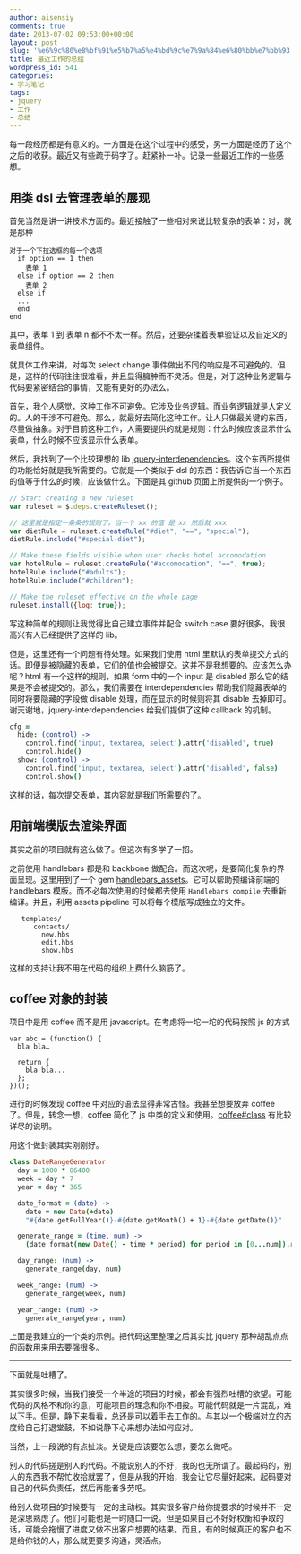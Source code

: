 ```yaml
---
author: aisensiy
comments: true
date: 2013-07-02 09:53:00+00:00
layout: post
slug: '%e6%9c%80%e8%bf%91%e5%b7%a5%e4%bd%9c%e7%9a%84%e6%80%bb%e7%bb%93'
title: 最近工作的总结
wordpress_id: 541
categories:
- 学习笔记
tags:
- jquery
- 工作
- 总结
---
```


每一段经历都是有意义的。一方面是在这个过程中的感受，另一方面是经历了这个之后的收获。最近又有些疏于码字了。赶紧补一补。记录一些最近工作的一些感想。

## 用类 dsl 去管理表单的展现

首先当然是讲一讲技术方面的。最近接触了一些相对来说比较复杂的表单：对，就是那种

```
对于一个下拉选框的每一个选项
  if option == 1 then
    表单 1
  else if option == 2 then
    表单 2
  else if
  ...
  end
end
```

其中，表单 1 到 表单 n 都不不太一样。然后，还要杂揉着表单验证以及自定义的表单组件。

就具体工作来讲，对每次 select change 事件做出不同的响应是不可避免的。但是，这样的代码往往很难看，并且显得臃肿而不灵活。但是，对于这种业务逻辑与代码要紧密结合的事情，又能有更好的办法么。

首先，我个人感觉，这种工作不可避免。它涉及业务逻辑。而业务逻辑就是人定义的。人的干涉不可避免。那么，就最好去简化这种工作。让人只做最关键的东西，尽量做抽象。对于目前这种工作，人需要提供的就是规则：什么时候应该显示什么表单，什么时候不应该显示什么表单。

然后，我找到了一个比较理想的 lib [jquery-interdependencies](https://github.com/miohtama/jquery-interdependencies)。这个东西所提供的功能恰好就是我所需要的。它就是一个类似于 dsl 的东西：我告诉它当一个东西的值等于什么的时候，应该做什么。下面是其 github 页面上所提供的一个例子。

```js
// Start creating a new ruleset
var ruleset = $.deps.createRuleset();

// 这里就是指定一条条的规则了。当一个 xx 的值 是 xx 然后就 xxx
var dietRule = ruleset.createRule("#diet", "==", "special");
dietRule.include("#special-diet");

// Make these fields visible when user checks hotel accomodation
var hotelRule = ruleset.createRule("#accomodation", "==", true);
hotelRule.include("#adults");
hotelRule.include("#children");

// Make the ruleset effective on the whole page
ruleset.install({log: true});
```

写这种简单的规则让我觉得比自己建立事件并配合 switch case 要好很多。我很高兴有人已经提供了这样的 lib。

但是，这里还有一个问题有待处理。如果我们使用 html 里默认的表单提交方式的话。即便是被隐藏的表单，它们的值也会被提交。这并不是我想要的。应该怎么办呢？html 有一个这样的规则，如果 form 中的一个 input 是 disabled 那么它的结果是不会被提交的。那么，我们需要在 interdependencies 帮助我们隐藏表单的同时将要隐藏的字段做 disable 处理，而在显示的时候则将其 disable 去掉即可。谢天谢地，jquery-interdependencies 给我们提供了这种 callback 的机制。


```coffeescript
cfg =
  hide: (control) ->
    control.find('input, textarea, select').attr('disabled', true)
    control.hide()
  show: (control) ->
    control.find('input, textarea, select').attr('disabled', false)
    control.show()
```

这样的话，每次提交表单，其内容就是我们所需要的了。

## 用前端模版去渲染界面

其实之前的项目就有这么做了。但这次有多学了一招。

之前使用 handlebars 都是和 backbone 做配合。而这次呢，是要简化复杂的界面呈现。这里用到了一个 gem [handlebars_assets](https://github.com/leshill/handlebars_assets)。它可以帮助预编译前端的 handlebars 模版。而不必每次使用的时候都去使用 `Handlebars compile` 去重新编译。并且，利用 assets pipeline 可以将每个模版写成独立的文件。


```
   templates/
      contacts/
        new.hbs
        edit.hbs
        show.hbs
```

这样的支持让我不用在代码的组织上费什么脑筋了。


## coffee 对象的封装


项目中是用 coffee 而不是用 javascript。在考虑将一坨一坨的代码按照 js 的方式


```
var abc = (function() {
  bla bla…

  return {
    bla bla...
  };
})();
```

进行的时候发现 coffee 中对应的语法显得非常古怪。我甚至想要放弃 coffee 了。但是，转念一想，coffee 简化了 js 中类的定义和使用。[coffee#class](http://coffeescript.org/#classes) 有比较详尽的说明。


用这个做封装其实刚刚好。

```coffeescript
class DateRangeGenerator
  day = 1000 * 86400
  week = day * 7
  year = day * 365

  date_format = (date) ->
    date = new Date(+date)
    "#{date.getFullYear()}-#{date.getMonth() + 1}-#{date.getDate()}"

  generate_range = (time, num) ->
    (date_format(new Date() - time * period) for period in [0...num]).reverse()

  day_range: (num) ->
    generate_range(day, num)

  week_range: (num) ->
    generate_range(week, num)

  year_range: (num) ->
    generate_range(year, num)
```

上面是我建立的一个类的示例。把代码这里整理之后其实比 jquery 那种胡乱点点的函数用来用去要强很多。

---

下面就是吐槽了。


其实很多时候，当我们接受一个半途的项目的时候，都会有强烈吐槽的欲望。可能代码的风格不和你的意，可能项目的理念和你不相投。可能代码就是一片混乱，难以下手。但是，静下来看看，总还是可以着手去工作的。与其以一个极端对立的态度给自己打退堂鼓，不如说静下心来想办法如何应对。


当然，上一段说的有点扯淡。关键是应该要怎么想，要怎么做吧。


别人的代码搓是别人的代码。不能说别人的不好，我的也无所谓了。最起码的，别人的东西我不帮忙收拾就罢了，但是从我的开始，我会让它尽量好起来。起码要对自己的代码负责任，然后再能者多劳吧。


给别人做项目的时候要有一定的主动权。其实很多客户给你提要求的时候并不一定是深思熟虑了。他们可能也是一时随口一说。但是如果自己不好好权衡和争取的话，可能会拖慢了进度又做不出客户想要的结果。而且，有的时候真正的客户也不是给你钱的人，那么就更要多沟通，灵活点。
